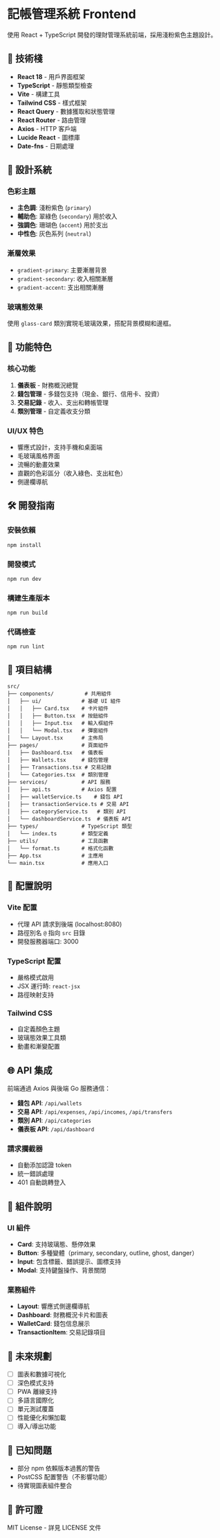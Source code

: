 # 記帳管理系統 Frontend

使用 React + TypeScript 開發的理財管理系統前端，採用淺粉紫色主題設計。

## 🚀 技術棧

- **React 18** - 用戶界面框架
- **TypeScript** - 靜態類型檢查
- **Vite** - 構建工具
- **Tailwind CSS** - 樣式框架
- **React Query** - 數據獲取和狀態管理
- **React Router** - 路由管理
- **Axios** - HTTP 客戶端
- **Lucide React** - 圖標庫
- **Date-fns** - 日期處理

## 🎨 設計系統

### 色彩主題
- **主色調**: 淺粉紫色 (`primary`)
- **輔助色**: 翠綠色 (`secondary`) 用於收入
- **強調色**: 珊瑚色 (`accent`) 用於支出
- **中性色**: 灰色系列 (`neutral`)

### 漸層效果
- `gradient-primary`: 主要漸層背景
- `gradient-secondary`: 收入相關漸層
- `gradient-accent`: 支出相關漸層

### 玻璃態效果
使用 `glass-card` 類別實現毛玻璃效果，搭配背景模糊和邊框。

## 📱 功能特色

### 核心功能
1. **儀表板** - 財務概況總覽
2. **錢包管理** - 多錢包支持（現金、銀行、信用卡、投資）
3. **交易記錄** - 收入、支出和轉帳管理
4. **類別管理** - 自定義收支分類

### UI/UX 特色
- 響應式設計，支持手機和桌面端
- 毛玻璃風格界面
- 流暢的動畫效果
- 直觀的色彩區分（收入綠色、支出紅色）
- 側邊欄導航

## 🛠️ 開發指南

### 安裝依賴
```bash
npm install
```

### 開發模式
```bash
npm run dev
```

### 構建生產版本
```bash
npm run build
```

### 代碼檢查
```bash
npm run lint
```

## 📁 項目結構

```
src/
├── components/          # 共用組件
│   ├── ui/             # 基礎 UI 組件
│   │   ├── Card.tsx    # 卡片組件
│   │   ├── Button.tsx  # 按鈕組件
│   │   ├── Input.tsx   # 輸入框組件
│   │   └── Modal.tsx   # 彈窗組件
│   └── Layout.tsx      # 主佈局
├── pages/              # 頁面組件
│   ├── Dashboard.tsx   # 儀表板
│   ├── Wallets.tsx     # 錢包管理
│   ├── Transactions.tsx # 交易記錄
│   └── Categories.tsx  # 類別管理
├── services/           # API 服務
│   ├── api.ts          # Axios 配置
│   ├── walletService.ts    # 錢包 API
│   ├── transactionService.ts # 交易 API
│   ├── categoryService.ts   # 類別 API
│   └── dashboardService.ts  # 儀表板 API
├── types/              # TypeScript 類型
│   └── index.ts        # 類型定義
├── utils/              # 工具函數
│   └── format.ts       # 格式化函數
├── App.tsx             # 主應用
└── main.tsx            # 應用入口
```

## 🔧 配置說明

### Vite 配置
- 代理 API 請求到後端 (localhost:8080)
- 路徑別名 `@` 指向 `src` 目錄
- 開發服務器端口: 3000

### TypeScript 配置
- 嚴格模式啟用
- JSX 運行時: `react-jsx`
- 路徑映射支持

### Tailwind CSS
- 自定義顏色主題
- 玻璃態效果工具類
- 動畫和漸變配置

## 🌐 API 集成

前端通過 Axios 與後端 Go 服務通信：

- **錢包 API**: `/api/wallets`
- **交易 API**: `/api/expenses`, `/api/incomes`, `/api/transfers`
- **類別 API**: `/api/categories`
- **儀表板 API**: `/api/dashboard`

### 請求攔截器
- 自動添加認證 token
- 統一錯誤處理
- 401 自動跳轉登入

## 📝 組件說明

### UI 組件
- **Card**: 支持玻璃態、懸停效果
- **Button**: 多種變體（primary, secondary, outline, ghost, danger）
- **Input**: 包含標籤、錯誤提示、圖標支持
- **Modal**: 支持鍵盤操作、背景關閉

### 業務組件
- **Layout**: 響應式側邊欄導航
- **Dashboard**: 財務概況卡片和圖表
- **WalletCard**: 錢包信息展示
- **TransactionItem**: 交易記錄項目

## 🎯 未來規劃

- [ ] 圖表和數據可視化
- [ ] 深色模式支持
- [ ] PWA 離線支持
- [ ] 多語言國際化
- [ ] 單元測試覆蓋
- [ ] 性能優化和懶加載
- [ ] 導入/導出功能

## 🐛 已知問題

- 部分 npm 依賴版本過舊的警告
- PostCSS 配置警告（不影響功能）
- 待實現圖表組件整合

## 📄 許可證

MIT License - 詳見 LICENSE 文件